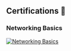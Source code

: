 ## Certifications 🏅

### Networking Basics  
[![Networking Basics](https://images.credly.com/size/220x220/images/5bdd6a39-3e03-4444-9510-ecff80c9ce79/image.png)](https://www.credly.com/badges/5d9c27e7-2176-4318-bc72-c6aeb4815970/public_url)





